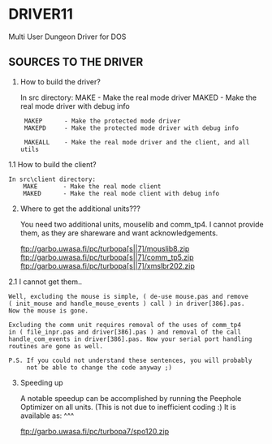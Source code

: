 # DRIVER11
Multi User Dungeon Driver for DOS

SOURCES TO THE DRIVER
---------------------

1. How to build the driver?

    In src directory:
        MAKE       - Make the real mode driver
        MAKED      - Make the real mode driver with debug info

        MAKEP      - Make the protected mode driver
        MAKEPD     - Make the protected mode driver with debug info

        MAKEALL    - Make the real mode driver and the client, and all utils


1.1 How to build the client?

    In src\client directory:
        MAKE       - Make the real mode client
        MAKED      - Make the real mode client with debug info


2. Where to get the additional units???

    You need two additional units, mouselib and comm_tp4.
    I cannot provide them, as they are shareware and want acknowledgements.

    ftp://garbo.uwasa.fi/pc/turbopa[s||7]/mouslib8.zip
    ftp://garbo.uwasa.fi/pc/turbopa[s||7]/comm_tp5.zip
    ftp://garbo.uwasa.fi/pc/turbopa[s||7]/xmslbr202.zip


2.1 I cannot get them..

    Well, excluding the mouse is simple, ( de-use mouse.pas and remove
    ( init_mouse and handle_mouse_events ) call ) in driver[386].pas.
    Now the mouse is gone.

    Excluding the comm unit requires removal of the uses of comm_tp4
    in ( file_inpr.pas and driver[386].pas ) and removal of the call
    handle_com_events in driver[386].pas. Now your serial port handling
    routines are gone as well.

    P.S. If you could not understand these sentences, you will probably
         not be able to change the code anyway ;)


3. Speeding up

    A notable speedup can be accomplished by running the Peephole
    Optimizer on all units. (This is not due to inefficient coding :)
    It is available as:              ^^^

    ftp://garbo.uwasa.fi/pc/turbopa7/spo120.zip


